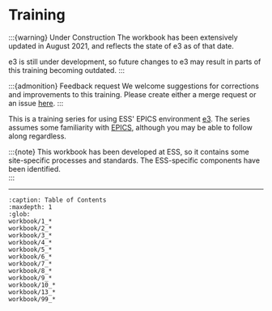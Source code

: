 # Training

:::{warning} Under Construction
The workbook has been extensively updated in August 2021, and reflects the
state of e3 as of that date.

e3 is still under development, so future changes to e3 may result in parts of
this training becoming outdated.
:::

:::{admonition} Feedback request
We welcome suggestions for corrections and improvements to this training. Please
create either a merge request or an issue
[here](https://gitlab.esss.lu.se/e3/e3.pages.esss.lu.se).
:::

This is a training series for using ESS' EPICS environment
[e3](https://gitlab.esss.lu.se/e3/e3). The series assumes some familiarity with
[EPICS](https://epics-controls.org), although you may be able to follow along
regardless.

:::{note}
This workbook has been developed at ESS, so it contains some site-specific
processes and standards. The ESS-specific components have been identified.  
:::

---

```{toctree}
:caption: Table of Contents
:maxdepth: 1
:glob:
workbook/1_*
workbook/2_*
workbook/3_*
workbook/4_*
workbook/5_*
workbook/6_*
workbook/7_*
workbook/8_*
workbook/9_*
workbook/10_*
workbook/13_*
workbook/99_*
```
